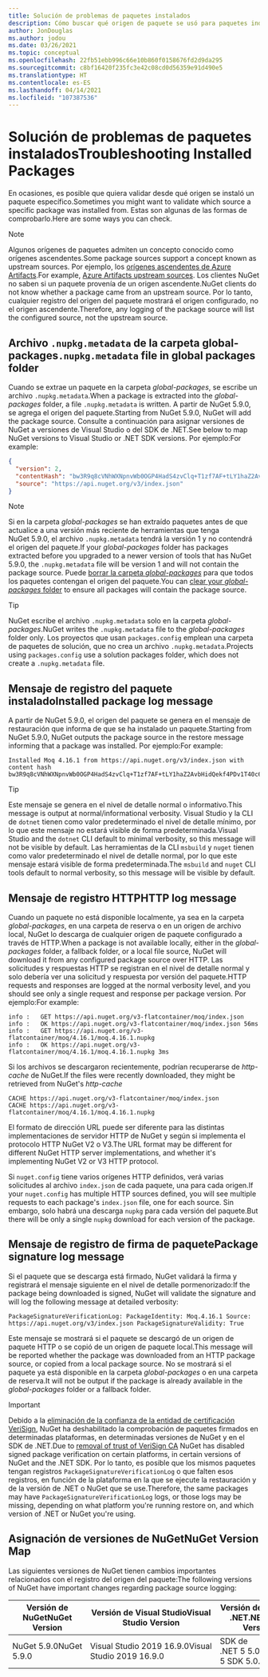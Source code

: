 ```yaml
---
title: Solución de problemas de paquetes instalados
description: Cómo buscar qué origen de paquete se usó para paquetes individuales
author: JonDouglas
ms.author: jodou
ms.date: 03/26/2021
ms.topic: conceptual
ms.openlocfilehash: 22fb51ebb996c66e10b860f0158676fd2d9da295
ms.sourcegitcommit: c8bf16420f235fc3e42c08cd0d56359e91d490e5
ms.translationtype: HT
ms.contentlocale: es-ES
ms.lasthandoff: 04/14/2021
ms.locfileid: "107387536"
---
```

# <a name="troubleshooting-installed-packages"></a><span data-ttu-id="9338b-103">Solución de problemas de paquetes instalados</span><span class="sxs-lookup"><span data-stu-id="9338b-103">Troubleshooting Installed Packages</span></span>

<span data-ttu-id="9338b-104">En ocasiones, es posible que quiera validar desde qué origen se instaló un paquete específico.</span><span class="sxs-lookup"><span data-stu-id="9338b-104">Sometimes you might want to validate which source a specific package was installed from.</span></span> <span data-ttu-id="9338b-105">Estas son algunas de las formas de comprobarlo.</span><span class="sxs-lookup"><span data-stu-id="9338b-105">Here are some ways you can check.</span></span>

> [!Note]
> <span data-ttu-id="9338b-106">Algunos orígenes de paquetes admiten un concepto conocido como orígenes ascendentes.</span><span class="sxs-lookup"><span data-stu-id="9338b-106">Some package sources support a concept known as upstream sources.</span></span> <span data-ttu-id="9338b-107">Por ejemplo, los [orígenes ascendentes de Azure Artifacts](/azure/devops/artifacts/concepts/upstream-sources).</span><span class="sxs-lookup"><span data-stu-id="9338b-107">For example, [Azure Artifacts upstream sources](/azure/devops/artifacts/concepts/upstream-sources).</span></span> <span data-ttu-id="9338b-108">Los clientes NuGet no saben si un paquete provenía de un origen ascendente.</span><span class="sxs-lookup"><span data-stu-id="9338b-108">NuGet clients do not know whether a package came from an upstream source.</span></span> <span data-ttu-id="9338b-109">Por lo tanto, cualquier registro del origen del paquete mostrará el origen configurado, no el origen ascendente.</span><span class="sxs-lookup"><span data-stu-id="9338b-109">Therefore, any logging of the package source will list the configured source, not the upstream source.</span></span>

## <a name="nupkgmetadata-file-in-global-packages-folder"></a><span data-ttu-id="9338b-110">Archivo `.nupkg.metadata` de la carpeta global-packages</span><span class="sxs-lookup"><span data-stu-id="9338b-110">`.nupkg.metadata` file in global packages folder</span></span>

<span data-ttu-id="9338b-111">Cuando se extrae un paquete en la carpeta *global-packages*, se escribe un archivo `.nupkg.metadata`.</span><span class="sxs-lookup"><span data-stu-id="9338b-111">When a package is extracted into the *global-packages* folder, a file `.nupkg.metadata` is written.</span></span> <span data-ttu-id="9338b-112">A partir de NuGet 5.9.0, se agrega el origen del paquete.</span><span class="sxs-lookup"><span data-stu-id="9338b-112">Starting from NuGet 5.9.0, NuGet will add the package source.</span></span> <span data-ttu-id="9338b-113">Consulte a continuación para asignar versiones de NuGet a versiones de Visual Studio o del SDK de .NET.</span><span class="sxs-lookup"><span data-stu-id="9338b-113">See below to map NuGet versions to Visual Studio or .NET SDK versions.</span></span> <span data-ttu-id="9338b-114">Por ejemplo:</span><span class="sxs-lookup"><span data-stu-id="9338b-114">For example:</span></span>

```json
{
  "version": 2,
  "contentHash": "bw3R9q8cVNhWXNpnvWb0OGP4HadS4zvClq+T1zf7AF+tLY1haZ2AvbHidQekf4PDv1T40c6brZeT/V0IBq7cEQ==",
  "source": "https://api.nuget.org/v3/index.json"
}
```

> [!Note]
> <span data-ttu-id="9338b-115">Si en la carpeta *global-packages* se han extraído paquetes antes de que actualice a una versión más reciente de herramientas que tenga NuGet 5.9.0, el archivo `.nupkg.metadata` tendrá la versión 1 y no contendrá el origen del paquete.</span><span class="sxs-lookup"><span data-stu-id="9338b-115">If your *global-packages* folder has packages extracted before you upgraded to a newer version of tools that has NuGet 5.9.0, the `.nupkg.metadata` file will be version 1 and will not contain the package source.</span></span> <span data-ttu-id="9338b-116">Puede [borrar la carpeta *global-packages*](../consume-packages/managing-the-global-packages-and-cache-folders.md#clearing-local-folders) para que todos los paquetes contengan el origen del paquete.</span><span class="sxs-lookup"><span data-stu-id="9338b-116">You can [clear your *global-packages* folder](../consume-packages/managing-the-global-packages-and-cache-folders.md#clearing-local-folders) to ensure all packages will contain the package source.</span></span>

> [!Tip]
> <span data-ttu-id="9338b-117">NuGet escribe el archivo `.nupkg.metadata` solo en la carpeta *global-packages*.</span><span class="sxs-lookup"><span data-stu-id="9338b-117">NuGet writes the `.nupkg.metadata` file to the *global-packages* folder only.</span></span> <span data-ttu-id="9338b-118">Los proyectos que usan `packages.config` emplean una carpeta de paquetes de solución, que no crea un archivo `.nupkg.metadata`.</span><span class="sxs-lookup"><span data-stu-id="9338b-118">Projects using `packages.config` use a solution packages folder, which does not create a `.nupkg.metadata` file.</span></span>

## <a name="installed-package-log-message"></a><span data-ttu-id="9338b-119">Mensaje de registro del paquete instalado</span><span class="sxs-lookup"><span data-stu-id="9338b-119">Installed package log message</span></span>

<span data-ttu-id="9338b-120">A partir de NuGet 5.9.0, el origen del paquete se genera en el mensaje de restauración que informa de que se ha instalado un paquete.</span><span class="sxs-lookup"><span data-stu-id="9338b-120">Starting from NuGet 5.9.0, NuGet outputs the package source in the restore message informing that a package was installed.</span></span> <span data-ttu-id="9338b-121">Por ejemplo:</span><span class="sxs-lookup"><span data-stu-id="9338b-121">For example:</span></span>

```text
Installed Moq 4.16.1 from https://api.nuget.org/v3/index.json with content hash bw3R9q8cVNhWXNpnvWb0OGP4HadS4zvClq+T1zf7AF+tLY1haZ2AvbHidQekf4PDv1T40c6brZeT/V0IBq7cEQ==.
```

> [!Tip]
> <span data-ttu-id="9338b-122">Este mensaje se genera en el nivel de detalle normal o informativo.</span><span class="sxs-lookup"><span data-stu-id="9338b-122">This message is output at normal/informational verbosity.</span></span> <span data-ttu-id="9338b-123">Visual Studio y la CLI de `dotnet` tienen como valor predeterminado el nivel de detalle mínimo, por lo que este mensaje no estará visible de forma predeterminada.</span><span class="sxs-lookup"><span data-stu-id="9338b-123">Visual Studio and the `dotnet` CLI default to minimal verbosity, so this message will not be visible by default.</span></span> <span data-ttu-id="9338b-124">Las herramientas de la CLI `msbuild` y `nuget` tienen como valor predeterminado el nivel de detalle normal, por lo que este mensaje estará visible de forma predeterminada.</span><span class="sxs-lookup"><span data-stu-id="9338b-124">The `msbuild` and `nuget` CLI tools default to normal verbosity, so this message will be visible by default.</span></span>

## <a name="http-log-message"></a><span data-ttu-id="9338b-125">Mensaje de registro HTTP</span><span class="sxs-lookup"><span data-stu-id="9338b-125">HTTP log message</span></span>

<span data-ttu-id="9338b-126">Cuando un paquete no está disponible localmente, ya sea en la carpeta *global-packages*, en una carpeta de reserva o en un origen de archivo local, NuGet lo descarga de cualquier origen de paquete configurado a través de HTTP.</span><span class="sxs-lookup"><span data-stu-id="9338b-126">When a package is not available locally, either in the *global-packages* folder, a fallback folder, or a local file source, NuGet will download it from any configured package source over HTTP.</span></span> <span data-ttu-id="9338b-127">Las solicitudes y respuestas HTTP se registran en el nivel de detalle normal y solo debería ver una solicitud y respuesta por versión del paquete.</span><span class="sxs-lookup"><span data-stu-id="9338b-127">HTTP requests and responses are logged at the normal verbosity level, and you should see only a single request and response per package version.</span></span> <span data-ttu-id="9338b-128">Por ejemplo:</span><span class="sxs-lookup"><span data-stu-id="9338b-128">For example:</span></span>

```text
info :   GET https://api.nuget.org/v3-flatcontainer/moq/index.json
info :   OK https://api.nuget.org/v3-flatcontainer/moq/index.json 56ms
info :   GET https://api.nuget.org/v3-flatcontainer/moq/4.16.1/moq.4.16.1.nupkg
info :   OK https://api.nuget.org/v3-flatcontainer/moq/4.16.1/moq.4.16.1.nupkg 3ms
```

<span data-ttu-id="9338b-129">Si los archivos se descargaron recientemente, podrían recuperarse de *http-cache* de NuGet.</span><span class="sxs-lookup"><span data-stu-id="9338b-129">If the files were recently downloaded, they might be retrieved from NuGet's *http-cache*</span></span>

```text
CACHE https://api.nuget.org/v3-flatcontainer/moq/index.json
CACHE https://api.nuget.org/v3-flatcontainer/moq/4.16.1/moq.4.16.1.nupkg
```

<span data-ttu-id="9338b-130">El formato de dirección URL puede ser diferente para las distintas implementaciones de servidor HTTP de NuGet y según si implementa el protocolo HTTP NuGet V2 o V3.</span><span class="sxs-lookup"><span data-stu-id="9338b-130">The URL format may be different for different NuGet HTTP server implementations, and whether it's implementing NuGet V2 or V3 HTTP protocol.</span></span>

<span data-ttu-id="9338b-131">Si `nuget.config` tiene varios orígenes HTTP definidos, verá varias solicitudes al archivo `index.json` de cada paquete, una para cada origen.</span><span class="sxs-lookup"><span data-stu-id="9338b-131">If your `nuget.config` has multiple HTTP sources defined, you will see multiple requests to each package's `index.json` file, one for each source.</span></span> <span data-ttu-id="9338b-132">Sin embargo, solo habrá una descarga `nupkg` para cada versión del paquete.</span><span class="sxs-lookup"><span data-stu-id="9338b-132">But there will be only a single `nupkg` download for each version of the package.</span></span>

## <a name="package-signature-log-message"></a><span data-ttu-id="9338b-133">Mensaje de registro de firma de paquete</span><span class="sxs-lookup"><span data-stu-id="9338b-133">Package signature log message</span></span>

<span data-ttu-id="9338b-134">Si el paquete que se descarga está firmado, NuGet validará la firma y registrará el mensaje siguiente en el nivel de detalle pormenorizado:</span><span class="sxs-lookup"><span data-stu-id="9338b-134">If the package being downloaded is signed, NuGet will validate the signature and will log the following message at detailed verbosity:</span></span>

```text
PackageSignatureVerificationLog: PackageIdentity: Moq.4.16.1 Source: https://api.nuget.org/v3/index.json PackageSignatureValidity: True
```

<span data-ttu-id="9338b-135">Este mensaje se mostrará si el paquete se descargó de un origen de paquete HTTP o se copió de un origen de paquete local.</span><span class="sxs-lookup"><span data-stu-id="9338b-135">This message will be reported whether the package was downloaded from an HTTP package source, or copied from a local package source.</span></span> <span data-ttu-id="9338b-136">No se mostrará si el paquete ya está disponible en la carpeta *global-packages* o en una carpeta de reserva.</span><span class="sxs-lookup"><span data-stu-id="9338b-136">It will not be output if the package is already available in the *global-packages* folder or a fallback folder.</span></span>

> [!Important]
> <span data-ttu-id="9338b-137">Debido a la [eliminación de la confianza de la entidad de certificación VeriSign](https://github.com/dotnet/announcements/issues/180), NuGet ha deshabilitado la comprobación de paquetes firmados en determinadas plataformas, en determinadas versiones de NuGet y en el SDK de .NET.</span><span class="sxs-lookup"><span data-stu-id="9338b-137">Due to [removal of trust of VeriSign CA](https://github.com/dotnet/announcements/issues/180) NuGet has disabled signed package verification on certain platforms, in certain versions of NuGet and the .NET SDK.</span></span> <span data-ttu-id="9338b-138">Por lo tanto, es posible que los mismos paquetes tengan registros `PackageSignatureVerificationLog` o que falten esos registros, en función de la plataforma en la que se ejecute la restauración y de la versión de .NET o NuGet que se use.</span><span class="sxs-lookup"><span data-stu-id="9338b-138">Therefore, the same packages may have `PackageSignatureVerificationLog` logs, or those logs may be missing, depending on what platform you're running restore on, and which version of .NET or NuGet you're using.</span></span>

## <a name="nuget-version-map"></a><span data-ttu-id="9338b-139">Asignación de versiones de NuGet</span><span class="sxs-lookup"><span data-stu-id="9338b-139">NuGet Version Map</span></span>

<span data-ttu-id="9338b-140">Las siguientes versiones de NuGet tienen cambios importantes relacionados con el registro del origen del paquete:</span><span class="sxs-lookup"><span data-stu-id="9338b-140">The following versions of NuGet have important changes regarding package source logging:</span></span>

|<span data-ttu-id="9338b-141">Versión de NuGet</span><span class="sxs-lookup"><span data-stu-id="9338b-141">NuGet Version</span></span>|<span data-ttu-id="9338b-142">Versión de Visual Studio</span><span class="sxs-lookup"><span data-stu-id="9338b-142">Visual Studio Version</span></span>|<span data-ttu-id="9338b-143">Versión del SDK de .NET</span><span class="sxs-lookup"><span data-stu-id="9338b-143">.NET SDK Version</span></span>|
|---|---|---|
|<span data-ttu-id="9338b-144">NuGet 5.9.0</span><span class="sxs-lookup"><span data-stu-id="9338b-144">NuGet 5.9.0</span></span>|<span data-ttu-id="9338b-145">Visual Studio 2019 16.9.0</span><span class="sxs-lookup"><span data-stu-id="9338b-145">Visual Studio 2019 16.9.0</span></span>|<span data-ttu-id="9338b-146">SDK de .NET 5 5.0.200</span><span class="sxs-lookup"><span data-stu-id="9338b-146">.NET 5 SDK 5.0.200</span></span>|
